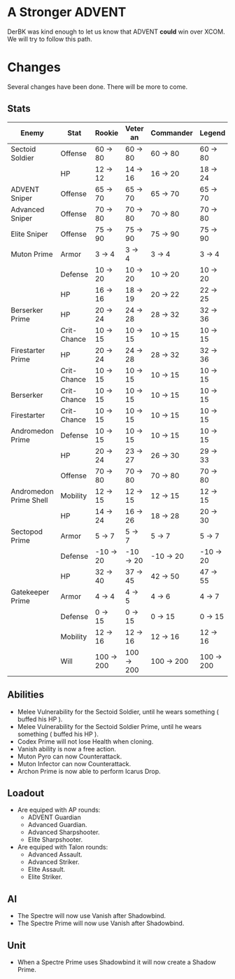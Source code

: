 A Stronger ADVENT
======

DerBK was kind enough to let us know that ADVENT **could** win over XCOM.
We will try to follow this path.

Changes
======

Several changes have been done. There will be more to come.


Stats
------

| Enemy                  | Stat        | Rookie     | Veter an   | Commander   | Legend     |
| -----------------------|-------------|------------|------------|-------------|------------|
| Sectoid Soldier        | Offense     | 60 -> 80   | 60 -> 80   | 60 -> 80    | 60 -> 80   |
|                        | HP          | 12 -> 12   | 14 -> 16   | 16 -> 20    | 18 -> 24   |
| ADVENT Sniper          | Offense     | 65 -> 70   | 65 -> 70   | 65 -> 70    | 65 -> 70   |
| Advanced Sniper        | Offense     | 70 -> 80   | 70 -> 80   | 70 -> 80    | 70 -> 80   |
| Elite Sniper           | Offense     | 75 -> 90   | 75 -> 90   | 75 -> 90    | 75 -> 90   |
| Muton Prime            | Armor       | 3 -> 4     | 3 -> 4     | 3 -> 4      | 3 -> 4     |
|                        | Defense     | 10 -> 20   | 10 -> 20   | 10 -> 20    | 10 -> 20   |
|                        | HP          | 16 -> 16   | 18 -> 19   | 20 -> 22    | 22 -> 25   |
| Berserker Prime        | HP          | 20 -> 24   | 24 -> 28   | 28 -> 32    | 32 -> 36   |
|                        | Crit-Chance | 10 -> 15   | 10 -> 15   | 10 -> 15    | 10 -> 15   |
| Firestarter Prime      | HP          | 20 -> 24   | 24 -> 28   | 28 -> 32    | 32 -> 36   |
|                        | Crit-Chance | 10 -> 15   | 10 -> 15   | 10 -> 15    | 10 -> 15   |
| Berserker              | Crit-Chance | 10 -> 15   | 10 -> 15   | 10 -> 15    | 10 -> 15   |
| Firestarter            | Crit-Chance | 10 -> 15   | 10 -> 15   | 10 -> 15    | 10 -> 15   |
| Andromedon Prime       | Defense     | 10 -> 15   | 10 -> 15   | 10 -> 15    | 10 -> 15   |
|                        | HP          | 20 -> 24   | 23 -> 27   | 26 -> 30    | 29 -> 33   |
|                        | Offense     | 70 -> 80   | 70 -> 80   | 70 -> 80    | 70 -> 80   |
| Andromedon Prime Shell | Mobility    | 12 -> 15   | 12 -> 15   | 12 -> 15    | 12 -> 15   |
|                        | HP          | 14 -> 24   | 16 -> 26   | 18 -> 28    | 20 -> 30   |
| Sectopod Prime         | Armor       | 5 -> 7     | 5 -> 7     | 5 -> 7      | 5 -> 7     |
|                        | Defense     | -10 -> 20  | -10 -> 20  | -10 -> 20   | -10 -> 20  |
|                        | HP          | 32 -> 40   | 37 -> 45   | 42 -> 50    | 47 -> 55   |
| Gatekeeper Prime       | Armor       | 4 -> 4     | 4 -> 5     | 4 -> 6      | 4 -> 7     |
|                        | Defense     | 0 -> 15    | 0 -> 15    | 0 -> 15     | 0 -> 15    |
|                        | Mobility    | 12 -> 16   | 12 -> 16   | 12 -> 16    | 12 -> 16   |
|                        | Will        | 100 -> 200 | 100 -> 200 | 100 -> 200  | 100 -> 200 |


Abilities
------

- Melee Vulnerability for the Sectoid Soldier, until he wears something ( buffed his HP ).
- Melee Vulnerability for the Sectoid Soldier Prime, until he wears something ( buffed his HP ).
- Codex Prime will not lose Health when cloning.
- Vanish ability is now a free action.
- Muton Pyro can now Counterattack.
- Muton Infector can now Counterattack.
- Archon Prime is now able to perform Icarus Drop.


Loadout
------

- Are equiped with AP rounds:
  - ADVENT Guardian
  - Advanced Guardian.
  - Advanced Sharpshooter.
  - Elite Sharpshooter.
- Are equiped with Talon rounds:
  - Advanced Assault.
  - Advanced Striker.
  - Elite Assault.
  - Elite Striker.


AI
------

- The Spectre will now use Vanish after Shadowbind.
- The Spectre Prime will now use Vanish after Shadowbind.


Unit
------

- When a Spectre Prime uses Shadowbind it will now create a Shadow Prime.